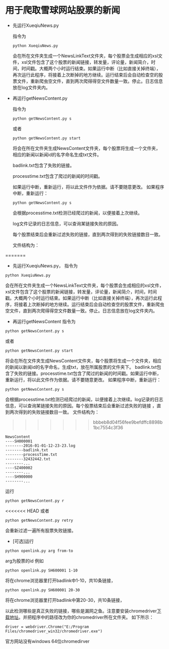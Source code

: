 # 用于爬取雪球网站股票的新闻

* 先运行XueqiuNews.py

	指令为

	```
	python XueqiuNews.py
	```

	会在所在文件夹生成一个NewsLinkText文件夹，每个股票会生成相应的xsl文件，xsl文件包含了这个股票的新闻链接，转发量，评论量，新闻简介，时间，时间戳。大概两个小时运行结束。如果运行中断（比如直接关掉终端），再次运行此程序，将接着上次断掉的地方继续。运行结束后会自动检查空的股票文件，重新爬虫空文件，直到两次爬得得空文件数量一致。停止。日志信息放在log文件夹内。

* 再运行getNewsContent.py

	指令为

	```
	python getNewsContent.py s
	```

	或者

	```
	python getNewsContent.py start
	```

	将会在所在文件夹生成NewsContent文件夹，每个股票将生成一个文件夹，相应的新闻以新闻id的名字命名生成txt文件。

	badlink.txt包含了失败的链接。

	processtime.txt包含了爬过的新闻的时间戳。

	如果运行中断，重新运行，将以此文件作为依据。请不要随意更改。
	如果程序中断，重新运行：

	```
	python getNewsContent.py s
	```

	会根据processtime.txt检测已经爬过的新闻，以便接着上次继续。

	log文件记录的日志信息，可以查询某链接失败的原因。

	每个股票结束后会重新过滤失败的链接，直到两次得到的失败链接数目一致。


	文件结构为：

=======
* 先运行XueqiuNews.py，
指令为
```
python XueqiuNews.py
```
会在所在文件夹生成一个NewsLinkText文件夹，每个股票会生成相应的xsl文件，xsl文件包含了这个股票的新闻链接，转发量，评论量，新闻简介，时间，时间戳。大概两个小时运行结束。如果运行中断（比如直接关掉终端），再次运行此程序，将接着上次断掉的地方继续。运行结束后会自动检查空的股票文件，重新爬虫空文件，直到两次爬得得空文件数量一致。停止。日志信息放在log文件夹内。
* 再运行getNewsContent
指令为
```
python getNewsContent.py s
```
或者
```
python getNewsContent.py start
```
将会在所在文件夹生成NewsContent文件夹，每个股票将生成一个文件夹，相应的新闻以新闻id的名字命名，生成txt，放在所属股票的文件夹下。
badlink.txt包含了失败的链接。processtime.txt包含了爬过的新闻的时间戳。如果运行中断，重新运行，将以此文件作为依据。请不要随意更改。
如果程序中断，重新运行：
```
python getNewsContent.py s
```
会根据processtime.txt检测已经爬过的新闻，以便接着上次继续。log记录的日志信息，可以查询某链接失败的原因。每个股票结束后会重新过滤失败的链接
，直到两次得到的失败链接数目一致。
文件结构为：
>>>>>>> bbbeb8d04f56fee9befdffc8898b1bc7554c3f36
```
NewsContent
----SH000001
--------2016-01-01-12-23-23.log
--------badlink.txt
--------processTime.txt
--------32432442.txt
--------...
----SZ400002
--------...
----SH900000
--------...
```
运行

```
python getNewsContent.py r
```

<<<<<<< HEAD
或者

```
python getNewsContent.py retry
```

会重新过滤一遍所有股票失败链接。

* [可选]运行

```
python openlink.py arg from-to
```

arg为股票的id
例如

```
python openlink.py SH600001 1-10
```

将在chrome浏览器里打开badlink中1-10，共10条链接，
```
python openlink.py SH600001 20-30
```
将在chrome浏览器里打开badlink中第20-30，共10条链接，

以此检测哪些是真正失败的链接，哪些是漏网之鱼。注意要安装chromedriver[下载地址](http://chromedriver.storage.googleapis.com/index.html?path=2.20/)。并把程序中的路径改为你的chromedriver所在文件夹。
如下所示：

```
driver = webdriver.Chrome("E:/Program Files/chromedriver_win32/chromedriver.exe")
```
官方网站没有windows 64位chromedirver


